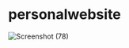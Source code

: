 # personalwebsite
![Screenshot (78)](https://github.com/albinsabu2023/personalwebsite/assets/126412402/2db6cd33-d1b7-401c-b004-d440213b1aba)
